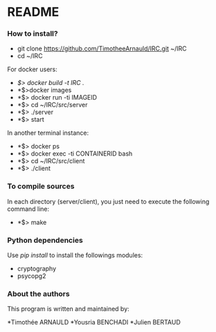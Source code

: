 # README #

### How to install? ###

* git clone https://github.com/TimotheeArnauld/IRC.git ~/IRC
* cd ~/IRC

For docker users:
* *$> docker build -t IRC .*
* *$>docker images
* *$> docker run -ti IMAGEID
* *$> cd ~/IRC/src/server
* *$> ./server
* *$> start

In another terminal instance:
* *$> docker ps
* *$> docker exec -ti CONTAINERID bash
* *$> cd ~/IRC/src/client
* *$> ./client
  
### To compile sources ###

In each directory (server/client), you just need to execute the following command line:

* *$> make

### Python dependencies ###

Use *pip install* to install the followings modules:

* cryptography
* psycopg2

### About the authors ###

This program is written and maintained by:

*Timothée ARNAULD
*Yousria BENCHADI
*Julien BERTAUD
